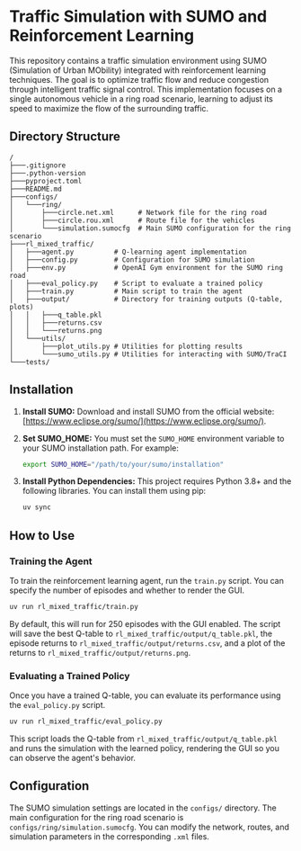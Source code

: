 # Traffic Simulation with SUMO and Reinforcement Learning

This repository contains a traffic simulation environment using SUMO (Simulation of Urban MObility) integrated with reinforcement learning techniques. The goal is to optimize traffic flow and reduce congestion through intelligent traffic signal control. This implementation focuses on a single autonomous vehicle in a ring road scenario, learning to adjust its speed to maximize the flow of the surrounding traffic.

## Directory Structure

```
/
├───.gitignore
├───.python-version
├───pyproject.toml
├───README.md
├───configs/
│   └───ring/
│       ├───circle.net.xml      # Network file for the ring road
│       ├───circle.rou.xml      # Route file for the vehicles
│       └───simulation.sumocfg  # Main SUMO configuration for the ring scenario
├───rl_mixed_traffic/
│   ├───agent.py          # Q-learning agent implementation
│   ├───config.py         # Configuration for SUMO simulation
│   ├───env.py            # OpenAI Gym environment for the SUMO ring road
│   ├───eval_policy.py    # Script to evaluate a trained policy
│   ├───train.py          # Main script to train the agent
│   ├───output/           # Directory for training outputs (Q-table, plots)
│   │   ├───q_table.pkl
│   │   ├───returns.csv
│   │   └───returns.png
│   └───utils/
│       ├───plot_utils.py # Utilities for plotting results
│       └───sumo_utils.py # Utilities for interacting with SUMO/TraCI
└───tests/
```

## Installation

1.  **Install SUMO:**
    Download and install SUMO from the official website: [https://www.eclipse.org/sumo/](https://www.eclipse.org/sumo/).

2.  **Set SUMO_HOME:**
    You must set the `SUMO_HOME` environment variable to your SUMO installation path. For example:
    ```bash
    export SUMO_HOME="/path/to/your/sumo/installation"
    ```

3.  **Install Python Dependencies:**
    This project requires Python 3.8+ and the following libraries. You can install them using pip:
    ```bash
    uv sync
    ```

## How to Use

### Training the Agent

To train the reinforcement learning agent, run the `train.py` script. You can specify the number of episodes and whether to render the GUI.

```bash
uv run rl_mixed_traffic/train.py
```

By default, this will run for 250 episodes with the GUI enabled. The script will save the best Q-table to `rl_mixed_traffic/output/q_table.pkl`, the episode returns to `rl_mixed_traffic/output/returns.csv`, and a plot of the returns to `rl_mixed_traffic/output/returns.png`.

### Evaluating a Trained Policy

Once you have a trained Q-table, you can evaluate its performance using the `eval_policy.py` script.

```bash
uv run rl_mixed_traffic/eval_policy.py
```

This script loads the Q-table from `rl_mixed_traffic/output/q_table.pkl` and runs the simulation with the learned policy, rendering the GUI so you can observe the agent's behavior.

## Configuration

The SUMO simulation settings are located in the `configs/` directory. The main configuration for the ring road scenario is `configs/ring/simulation.sumocfg`. You can modify the network, routes, and simulation parameters in the corresponding `.xml` files.